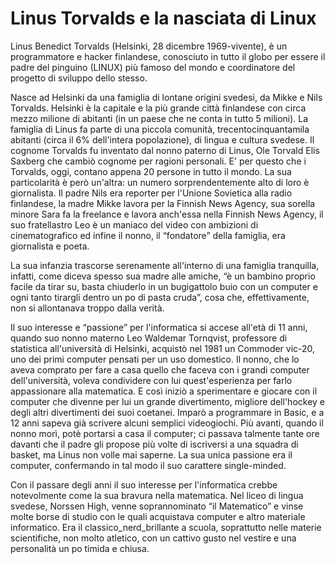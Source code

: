 # Linus Torvalds e la nasciata di Linux



Linus Benedict Torvalds \(Helsinki, 28 dicembre 1969-vivente\), è un programmatore e hacker finlandese, conosciuto in tutto il globo per essere il padre del pinguino \(LINUX\) più famoso del mondo e coordinatore del progetto di sviluppo dello stesso.

Nasce ad Helsinki da una famiglia di lontane origini svedesi, da Mikke e Nils Torvalds. Helsinki è la capitale e la più grande città finlandese con circa mezzo milione di abitanti \(in un paese che ne conta in tutto 5 milioni\). La famiglia di Linus fa parte di una piccola comunità, trecentocinquantamila abitanti \(circa il 6% dell'intera popolazione\), di lingua e cultura svedese. Il cognome Torvalds fu inventato dal nonno paterno di Linus, Ole Torvald Elis Saxberg che cambiò cognome per ragioni personali. E' per questo che i Torvalds, oggi, contano appena 20 persone in tutto il mondo. La sua particolarità è però un'altra: un numero sorprendentemente alto di loro è giornalista. Il padre Nils era reporter per l'Unione Sovietica alla radio finlandese, la madre Mikke lavora per la Finnish News Agency, sua sorella minore Sara fa la freelance e lavora anch'essa nella Finnish News Agency, il suo fratellastro Leo è un maniaco del video con ambizioni di cinematografico ed infine il nonno, il “fondatore” della famiglia, era giornalista e poeta.

La sua infanzia trascorse serenamente all'interno di una famiglia tranquilla, infatti, come diceva spesso sua madre alle amiche, “è un bambino proprio facile da tirar su, basta chiuderlo in un bugigattolo buio con un computer e ogni tanto tirargli dentro un po di pasta cruda”, cosa che, effettivamente, non si allontanava troppo dalla verità.

Il suo interesse e “passione” per l'informatica si accese all'età di 11 anni, quando suo nonno materno Leo Waldemar Tornqvist, professore di statistica all'università di Helsinki, acquistò nel 1981 un Commoder vic-20, uno dei primi computer pensati per un uso domestico. Il nonno, che lo aveva comprato per fare a casa quello che faceva con i grandi computer dell'università, voleva condividere con lui quest'esperienza per farlo appassionare alla matematica. E così iniziò a sperimentare e giocare con il computer che divenne per lui un grande divertimento, migliore dell'hockey e degli altri divertimenti dei suoi coetanei. Imparò a programmare in Basic, e a 12 anni sapeva già scrivere alcuni semplici videogiochi. Più avanti, quando il nonno morì, potè portarsi a casa il computer; ci passava talmente tante ore davanti che il padre gli propose più volte di iscriversi a una squadra di basket, ma Linus non volle mai saperne. La sua unica passione era il computer, confermando in tal modo il suo carattere single-minded.

Con il passare degli anni il suo interesse per l'informatica crebbe notevolmente come la sua bravura nella matematica. Nel liceo di lingua svedese, Norssen High, venne soprannominato “il Matematico” e vinse molte borse di studio con le quali acquistava computer e altro materiale informatico. Era il classico_nerd_brillante a scuola, soprattutto nelle materie scientifiche, non molto atletico, con un cattivo gusto nel vestire e una personalità un po timida e chiusa.

